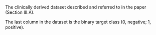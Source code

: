 The clinically derived dataset described and referred to in the paper (Section III.A).

The last column in the dataset is the binary target class (0, negative; 1, positive).
